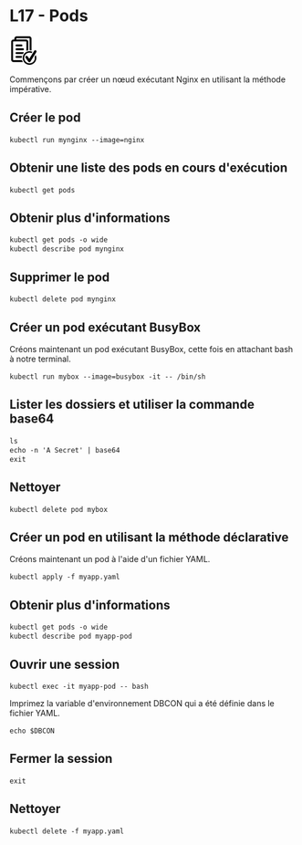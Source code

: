 # L17 - Pods

![Hands-On Files](../images/checked-files-50px.png)

Commençons par créer un nœud exécutant Nginx en utilisant la méthode impérative.

## Créer le pod

    kubectl run mynginx --image=nginx

## Obtenir une liste des pods en cours d'exécution

    kubectl get pods

## Obtenir plus d'informations

    kubectl get pods -o wide
    kubectl describe pod mynginx

## Supprimer le pod

    kubectl delete pod mynginx

## Créer un pod exécutant BusyBox

Créons maintenant un pod exécutant BusyBox, cette fois en attachant bash à notre terminal.

    kubectl run mybox --image=busybox -it -- /bin/sh

## Lister les dossiers et utiliser la commande base64

    ls
    echo -n 'A Secret' | base64
    exit

## Nettoyer

    kubectl delete pod mybox

## Créer un pod en utilisant la méthode déclarative

Créons maintenant un pod à l'aide d'un fichier YAML.

    kubectl apply -f myapp.yaml

## Obtenir plus d'informations

    kubectl get pods -o wide
    kubectl describe pod myapp-pod

## Ouvrir une session

    kubectl exec -it myapp-pod -- bash

Imprimez la variable d'environnement DBCON qui a été définie dans le fichier YAML.

    echo $DBCON

## Fermer la session

    exit

## Nettoyer

    kubectl delete -f myapp.yaml
